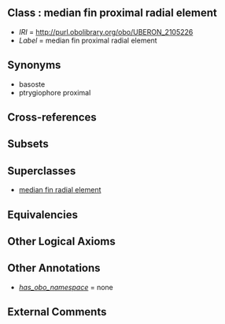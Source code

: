 
## Class : median fin proximal radial element

 * *IRI* = http://purl.obolibrary.org/obo/UBERON_2105226
 * *Label* = median fin proximal radial element

## Synonyms

 * basoste
 * ptrygiophore proximal

## Cross-references


## Subsets


## Superclasses

 * [median fin radial element](../../UBERON/25/UBERON_2105225.md)

## Equivalencies


## Other Logical Axioms


## Other Annotations

 * *[has_obo_namespace](../../ce/oboInOwl#hasOBONamespace.md)* = none

## External Comments

